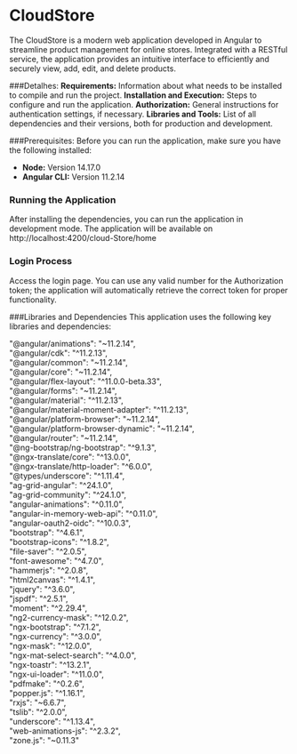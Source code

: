 # CloudStore
The CloudStore is a modern web application developed in Angular to streamline product management for online stores. Integrated with a RESTful service, the application provides an intuitive interface to efficiently and securely view, add, edit, and delete products.

###Detalhes:
**Requirements:** Information about what needs to be installed to compile and run the project.
**Installation and Execution:** Steps to configure and run the application.
**Authorization:** General instructions for authentication settings, if necessary.
**Libraries and Tools:** List of all dependencies and their versions, both for production and development.

###Prerequisites:
Before you can run the application, make sure you have the following installed:
- **Node:** Version 14.17.0
- **Angular CLI:** Version 11.2.14

### Running the Application
After installing the dependencies, you can run the application in development mode. The application will be available on http://localhost:4200/cloud-Store/home

### Login Process
Access the login page.
You can use any valid number for the Authorization token; the application will automatically retrieve the correct token for proper functionality.

###Libraries and Dependencies
This application uses the following key libraries and dependencies:

"@angular/animations": "~11.2.14",<br>
"@angular/cdk": "^11.2.13",<br>
"@angular/common": "~11.2.14",<br>
"@angular/core": "~11.2.14",<br>
"@angular/flex-layout": "^11.0.0-beta.33",<br>
"@angular/forms": "~11.2.14",<br>
"@angular/material": "^11.2.13",<br>
"@angular/material-moment-adapter": "^11.2.13",<br>
"@angular/platform-browser": "~11.2.14",<br>
"@angular/platform-browser-dynamic": "~11.2.14",<br>
"@angular/router": "~11.2.14",<br>
"@ng-bootstrap/ng-bootstrap": "^9.1.3",<br>
"@ngx-translate/core": "^13.0.0",<br>
"@ngx-translate/http-loader": "^6.0.0",<br>
"@types/underscore": "^1.11.4",<br>
"ag-grid-angular": "^24.1.0",<br>
"ag-grid-community": "^24.1.0",<br>
"angular-animations": "^0.11.0",<br>
"angular-in-memory-web-api": "^0.11.0",<br>
"angular-oauth2-oidc": "^10.0.3",<br>
"bootstrap": "^4.6.1",<br>
"bootstrap-icons": "^1.8.2",<br>
"file-saver": "^2.0.5",<br>
"font-awesome": "^4.7.0",<br>
"hammerjs": "^2.0.8",<br>
"html2canvas": "^1.4.1",<br>
"jquery": "^3.6.0",<br>
"jspdf": "^2.5.1",<br>
"moment": "^2.29.4",<br>
"ng2-currency-mask": "^12.0.2",<br>
"ngx-bootstrap": "^7.1.2",<br>
"ngx-currency": "^3.0.0",<br>
"ngx-mask": "^12.0.0",<br>
"ngx-mat-select-search": "^4.0.0",<br>
"ngx-toastr": "^13.2.1",<br>
"ngx-ui-loader": "^11.0.0",<br>
"pdfmake": "^0.2.6",<br>
"popper.js": "^1.16.1",<br>
"rxjs": "~6.6.7",<br>
"tslib": "^2.0.0",<br>
"underscore": "^1.13.4",<br>
"web-animations-js": "^2.3.2",<br>
"zone.js": "~0.11.3"<br>

